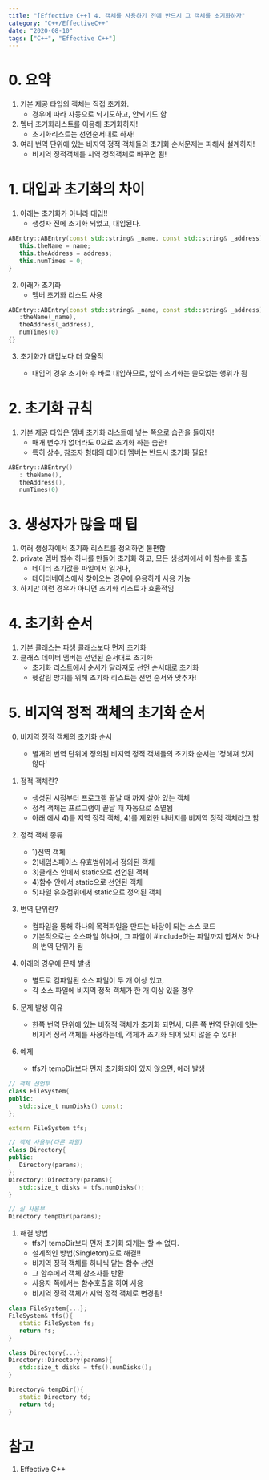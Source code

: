 ```yaml
---
title: "[Effective C++] 4. 객체를 사용하기 전에 반드시 그 객체를 초기화하자"
category: "C++/EffectiveC++"
date: "2020-08-10"
tags: ["C++", "Effective C++"]
---
```


# 0. 요약

1. 기본 제공 타입의 객체는 직접 초기화.
   - 경우에 따라 자동으로 되기도하고, 안되기도 함
2. 멤버 초기화리스트를 이용해 초기화하자!
   - 초기화리스트는 선언순서대로 하자!
3. 여러 번역 단위에 있는 비지역 정적 객체들의 초기화 순서문제는 피해서 설계하자!
   - 비지역 정적객체를 지역 정적객체로 바꾸면 됨!

# 1. 대입과 초기화의 차이

1. 아래는 초기화가 아니라 대입!!
   - 생성자 전에 초기화 되었고, 대입된다.

```cpp
ABEntry::ABEntry(const std::string& _name, const std::string& _address){
   this.theName = name;
   this.theAddress = address;
   this.numTimes = 0;
}
```

2. 아래가 초기화
   - 멤버 초기화 리스트 사용

```cpp
ABEntry::ABEntry(const std::string& _name, const std::string& _address)
   :theName(_name),
   theAddress(_address),
   numTimes(0)
{}
```

3. 초기화가 대입보다 더 효율적

   - 대입의 경우 초기화 후 바로 대입하므로, 앞의 초기화는 쓸모없는 행위가 됨

# 2. 초기화 규칙

1. 기본 제공 타입은 멤버 초기화 리스트에 넣는 쪽으로 습관을 들이자!
   - 매개 변수가 없더라도 0으로 초기화 하는 습관!
   - 특히 상수, 참조자 형태의 데이터 멤버는 반드시 초기화 필요!

```cpp
ABEntry::ABEntry()
   : theName(),
   theAddress(),
   numTimes(0)
```

# 3. 생성자가 많을 때 팁

1. 여러 생성자에서 초기화 리스트를 정의하면 불편함
2. private 멤버 함수 하나를 만들어 초기화 하고, 모든 생성자에서 이 함수를 호출
   - 데이터 초기값을 파일에서 읽거나,
   - 데이터베이스에서 찾아오는 경우에 유용하게 사용 가능
3. 하지만 이런 경우가 아니면 초기화 리스트가 효율적임

# 4. 초기화 순서

1. 기본 클래스는 파생 클래스보다 먼저 초기화
2. 클래스 데이터 멤버는 선언된 순서대로 초기화
   - 초기화 리스트에서 순서가 달라져도 선언 순서대로 초기화
   - 헷갈림 방지를 위해 초기화 리스트는 선언 순서와 맞추자!

# 5. 비지역 정적 객체의 초기화 순서

0. 비지역 정적 객체의 초기화 순서

   - 별개의 번역 단위에 정의된 비지역 정적 객체들의 초기화 순서는 '정해져 있지 않다'

1. 정적 객체란?

   - 생성된 시점부터 프로그램 끝날 때 까지 살아 있는 객체
   - 정적 객체는 프로그램이 끝날 때 자동으로 소멸됨
   - 아래 에서 4)를 지역 정적 객체, 4)를 제외한 나버지를 비지역 정적 객체라고 함

1. 정적 객체 종류

   - 1)전역 객체
   - 2)네임스페이스 유효범위에서 정의된 객체
   - 3)클래스 안에서 static으로 선언된 객체
   - 4)함수 안에서 static으로 선언된 객체
   - 5)파일 유효점위에서 static으로 정의된 객체

1. 번역 단위란?

   - 컴파일을 통해 하나의 목적파일을 만드는 바탕이 되는 소스 코드
   - 기본적으로는 소스파일 하나며, 그 파일이 #include하는 파일까지 합쳐서 하나의 번역 단위가 됨

1. 아래의 경우에 문제 발생

   - 별도로 컴파일된 소스 파일이 두 개 이상 있고,
   - 각 소스 파일에 비지역 정적 객체가 한 개 이상 있을 경우

1. 문제 발생 이유

   - 한쪽 번역 단위에 있는 비정적 객체가 초기화 되면서, 다른 쪽 번역 단위에 잇는 비지역 정적 객체를 사용하는데, 객체가 초기화 되어 있지 않을 수 있다!

1. 예제
   - tfs가 tempDir보다 먼저 초기화되어 있지 않으면, 에러 발생

```cpp
// 객체 선언부
class FileSystem{
public:
   std::size_t numDisks() const;
};

extern FileSystem tfs;

// 객체 사용부(다른 파일)
class Directory{
public:
   Directory(params);
};
Directory::Directory(params){
   std::size_t disks = tfs.numDisks();
}

// 실 사용부
Directory tempDir(params);
```

1. 해결 방법
   - tfs가 tempDir보다 먼저 초기화 되게는 할 수 없다.
   - 설계적인 방법(Singleton)으로 해결!!
   - 비지역 정적 객체를 하나씩 맡는 함수 선언
   - 그 함수에서 객체 참조자를 반환
   - 사용자 쪽에서는 함수호출을 하여 사용
   - 비지역 정적 객체가 지역 정적 객체로 변경됨!

```cpp
class FileSystem{...};
FileSystem& tfs(){
   static FileSystem fs;
   return fs;
}

class Directory{...};
Directory::Directory(params){
   std::size_t disks = tfs().numDisks();
}

Directory& tempDir(){
   static Directory td;
   return td;
}
```

# 참고

1. Effective C++
